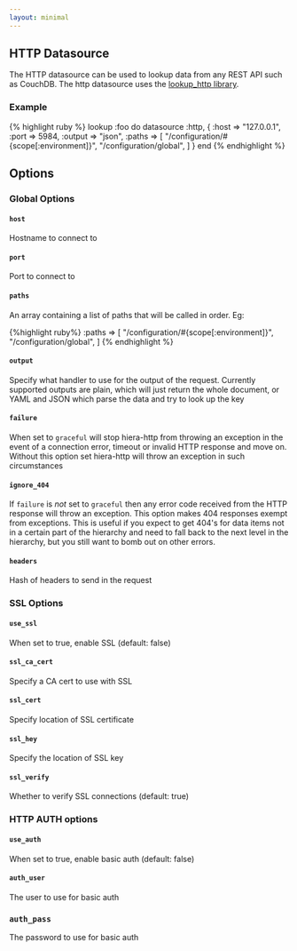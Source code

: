 ```yaml
---
layout: minimal
---
```


## HTTP Datasource

The HTTP datasource can be used to lookup data from any REST API such as CouchDB.  The http datasource uses the [lookup_http library](https://github.com/crayfishx/lookup_http).


### Example

{% highlight ruby %}
lookup :foo do
  datasource :http, {
    :host    => "127.0.0.1",
    :port    => 5984,
    :output  => "json",
    :paths  => [
      "/configuration/#{scope[:environment]}",
      "/configuration/global",
    ]
  }
end
{% endhighlight %}

## Options

### Global Options

#### `host`
Hostname to connect to

#### `port`
Port to connect to

#### `paths`
An array containing a list of paths that will be called in order. Eg:

{%highlight ruby%}
    :paths  => [
      "/configuration/#{scope[:environment]}",
      "/configuration/global",
    ]
{% endhighlight %}

#### `output`
Specify what handler to use for the output of the request.  Currently supported outputs are plain, which will just return the whole document, or YAML and JSON which parse the data and try to look up the key

#### `failure`
When set to `graceful` will stop hiera-http from throwing an exception in the event of a connection error, timeout or invalid HTTP response and move on.  Without this option set hiera-http will throw an exception in such circumstances

#### `ignore_404`
If `failure` is _not_ set to `graceful` then any error code received from the HTTP response will throw an exception.  This option makes 404 responses exempt from exceptions.  This is useful if you expect to get 404's for data items not in a certain part of the hierarchy and need to fall back to the next level in the hierarchy, but you still want to bomb out on other errors.

#### `headers`
Hash of headers to send in the request

### SSL Options

#### `use_ssl`
When set to true, enable SSL (default: false)

#### `ssl_ca_cert`
Specify a CA cert to use with SSL

#### `ssl_cert`
Specify location of SSL certificate

#### `ssl_hey`
Specify the location of SSL key

#### `ssl_verify`
Whether to verify SSL connections (default: true)

### HTTP AUTH options

#### `use_auth`
When set to true, enable basic auth (default: false)

#### `auth_user`
The user to use for basic auth

### `auth_pass`
The password to use for basic auth
